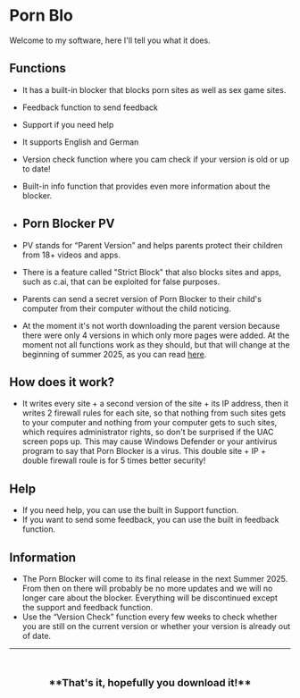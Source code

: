 # Porn Blo

Welcome to my software, here I'll tell you what it does.
## Functions
- It has a built-in blocker that blocks porn sites as well as sex game sites.
- Feedback function to send feedback
- Support if you need help
- It supports English and German
- Version check function where you cam check if your version is old or up to date!
- Built-in info function that provides even more information about the blocker.

- ## Porn Blocker PV
- PV stands for “Parent Version” and helps parents protect their children from 18+ videos and apps.
- There is a feature called "Strict Block" that also blocks sites and apps, such as c.ai, that can be exploited for false purposes.
- Parents can send a secret version of Porn Blocker to their child's computer from their computer without the child noticing.
- At the moment it's not worth downloading the parent version because there were only 4 versions in which only more pages were added. At the moment not all functions work as they should, but that will change at the beginning of summer 2025, as you can read [here](https://github.com/sdsfsag/Windows-Porn-Blocker/blob/main/Important%20information).

## How does it work?
- It writes every site + a second version of the site + its IP address, then it writes 2 firewall rules for each site, so that nothing from such sites gets to your computer and nothing from your computer gets to such sites, which requires administrator rights, so don't be surprised if the UAC screen pops up. This may cause Windows Defender or your antivirus program to say that Porn Blocker is a virus. This double site + IP + double firewall roule is for 5 times better security!

## Help
- If you need help, you can use the built in Support function.
- If you want to send some feedback, you can use the built in feedback function.

## Information
- The Porn Blocker will come to its final release in the next Summer 2025. From then on there will probably be no more updates and we will no longer care about the blocker. Everything will be discontinued except the support and feedback function.
- Use the “Version Check” function every few weeks to check whether you are still on the current version or whether your version is already out of date.

---

<div style="margin-top: 50px; text-align: center; font-size: 18px; font-weight: bold;">
**That's it, hopefully you download it!**
</div>
